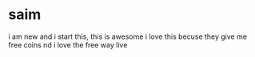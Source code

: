 # saim
i am new and i start this, this is awesome i love this becuse they give me free coins nd i love the free way live
